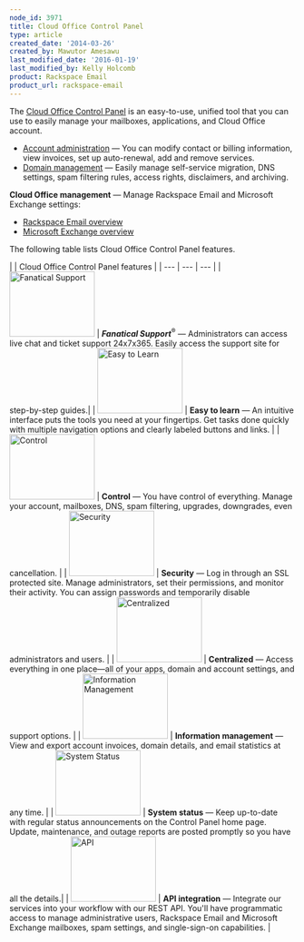 ```yaml
---
node_id: 3971
title: Cloud Office Control Panel
type: article
created_date: '2014-03-26'
created_by: Mawutor Amesawu
last_modified_date: '2016-01-19'
last_modified_by: Kelly Holcomb
product: Rackspace Email
product_url: rackspace-email
---
```


The [Cloud Office Control Panel](https://cp.rackspace.com/Login.aspx?ReturnUrl=%2f) is an easy-to-use, unified tool that you can use to easily manage your mailboxes, applications, and Cloud Office account.

- [Account administration](/how-to/my-account-cloud-office-control-panel) &mdash; You can modify contact or billing information, view invoices, set up auto-renewal, add and remove services.
- [Domain management](/how-to/domains-cloud-office-control-panel) &mdash; Easily manage self-service migration, DNS settings, spam filtering rules, access rights, disclaimers, and archiving.

**Cloud Office management** &mdash; Manage Rackspace Email and Microsoft Exchange settings:

- [Rackspace Email overview](/how-to/rackspace-email-control-panel-overview)
- [Microsoft Exchange overview](/how-to/microsoft-exchange-cloud-office-control-panel-overview)

The following table lists Cloud Office Control Panel features.

| | Cloud Office Control Panel features |
| --- | --- | --- |
| <img alt="Fanatical Support" height="115" src="https://8026b2e3760e2433679c-fffceaebb8c6ee053c935e8915a3fbe7.ssl.cf2.rackcdn.com/field/image/icon_fanatical-support.png" width="150" /> | ***Fanatical Support***<sup>&reg;</sup> &mdash; Administrators can access live chat and ticket support 24x7x365. Easily access the support site for step-by-step guides.|
| <img alt="Easy to Learn" height="115" src="https://8026b2e3760e2433679c-fffceaebb8c6ee053c935e8915a3fbe7.ssl.cf2.rackcdn.com/field/image/easytolearn.png" width="150" /> | **Easy to learn** &mdash; An intuitive interface puts the tools you need at your fingertips. Get tasks done quickly with multiple navigation options and clearly labeled buttons and links. |
| <img alt="Control" height="115" src="https://8026b2e3760e2433679c-fffceaebb8c6ee053c935e8915a3fbe7.ssl.cf2.rackcdn.com/field/image/control.png" width="150" /> | **Control** &mdash; You have control of everything. Manage your account, mailboxes, DNS, spam filtering, upgrades, downgrades, even cancellation. |
| <img alt="Security" height="115" src="https://8026b2e3760e2433679c-fffceaebb8c6ee053c935e8915a3fbe7.ssl.cf2.rackcdn.com/field/image/security_1.png" width="150" /> | **Security** &mdash; Log in through an SSL protected site. Manage administrators, set their permissions, and monitor their activity. You can assign passwords and temporarily disable administrators and users. |
| <img alt="Centralized" height="115" src="https://8026b2e3760e2433679c-fffceaebb8c6ee053c935e8915a3fbe7.ssl.cf2.rackcdn.com/field/image/centralized.png" width="150" /> | **Centralized** &mdash; Access everything in one place&mdash;all of your apps, domain and account settings, and support options. |
| <img alt="Information Management" height="115" src="https://8026b2e3760e2433679c-fffceaebb8c6ee053c935e8915a3fbe7.ssl.cf2.rackcdn.com/field/image/informationmanagement.png" width="150" /> | **Information management** &mdash; View and export account invoices, domain details, and email statistics at any time. |
| <img alt="System Status" height="115" src="https://8026b2e3760e2433679c-fffceaebb8c6ee053c935e8915a3fbe7.ssl.cf2.rackcdn.com/field/image/systemstatus.png" width="150" /> | **System status** &mdash; Keep up-to-date with regular status announcements on the Control Panel home page. Update, maintenance, and outage reports are posted promptly so you have all the details.|
| <img alt="API" height="115" src="https://8026b2e3760e2433679c-fffceaebb8c6ee053c935e8915a3fbe7.ssl.cf2.rackcdn.com/field/image/icon_api_1.png" width="150" /> | **API integration** &mdash; Integrate our services into your workflow with our REST API. You'll have programmatic access to manage administrative users, Rackspace Email and Microsoft Exchange mailboxes, spam settings, and single-sign-on capabilities. |
